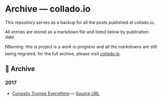 # Archive — collado.io

This repository serves as a backup for all the posts published at collado.io.

All entries are stored as a markdown file and listed below by publication date.

❗Warning: this is project is a *work in progress* and all the markdowns are still being migrated, for the full archive, please visit [collado.io](https://collado.io).

## 💾 Archive
### 2017
* [Curiosity Trumps Everything](posts/2017/curiosity.md) — [Source URL](https://collado.io/blog/2017/curiosity)

